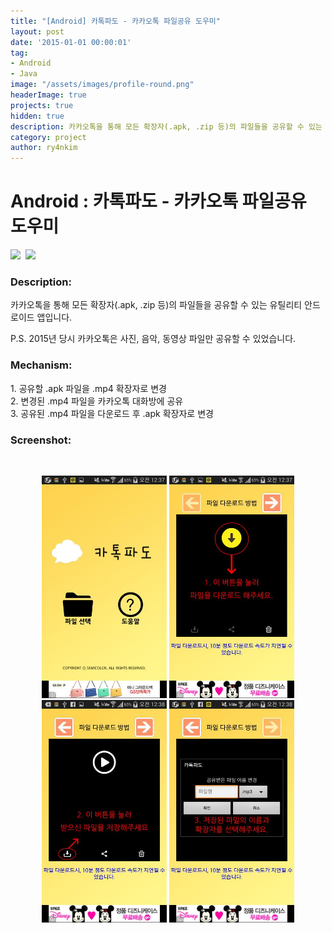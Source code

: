 ```yaml
---
title: "[Android] 카톡파도 - 카카오톡 파일공유 도우미"
layout: post
date: '2015-01-01 00:00:01'
tag:
- Android
- Java
image: "/assets/images/profile-round.png"
headerImage: true
projects: true
hidden: true
description: 카카오톡을 통해 모든 확장자(.apk, .zip 등)의 파일들을 공유할 수 있는 유틸리티 안드로이드 앱입니다.
category: project
author: ry4nkim
---
```


# Android : 카톡파도 - 카카오톡 파일공유 도우미

<p>
  <img src="https://img.shields.io/badge/Android-6bd388?style=flat-square&logo=Android&logoColor=white"/>&nbsp;
  <img src="https://img.shields.io/badge/Java-d33830?style=flat-square&logo=Java&logoColor=white"/>&nbsp;
</p>

### Description:
카카오톡을 통해 모든 확장자(.apk, .zip 등)의 파일들을 공유할 수 있는 유틸리티 안드로이드 앱입니다.

P.S. 2015년 당시 카카오톡은 사진, 음악, 동영상 파일만 공유할 수 있었습니다.

### Mechanism:
<p>
1. 공유할 .apk 파일을 .mp4 확장자로 변경<br/>
2. 변경된 .mp4 파일을 카카오톡 대화방에 공유<br/>
3. 공유된 .mp4 파일을 다운로드 후 .apk 확장자로 변경
</p>


### Screenshot:
<br>
<p align="center">
  <img src="/assets/images/android-kakaotalk-file-share-helper/1.jpg" width="200">
  <img src="/assets/images/android-kakaotalk-file-share-helper/3.jpg" width="200">
  <img src="/assets/images/android-kakaotalk-file-share-helper/4.jpg" width="200">
  <img src="/assets/images/android-kakaotalk-file-share-helper/5.jpg" width="200">
</p>
<br>